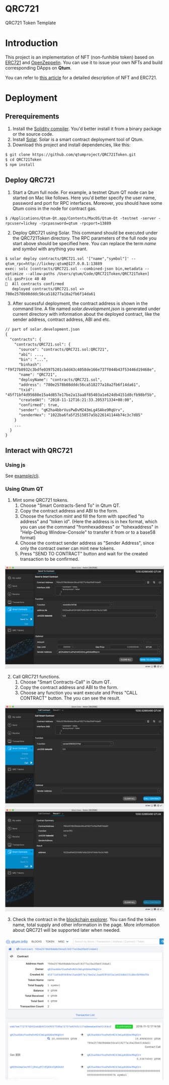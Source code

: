 # QRC721
QRC721 Token Template

# Introduction
This project is an implementation of NFT (non-funhible token) based on [ERC721](https://eips.ethereum.org/EIPS/eip-721) and [OpenZeppelin](https://github.com/OpenZeppelin/openzeppelin-solidity). You can use it to issue your own NFTs and build corresponding DApps on **Qtum**.

You can refer to [this article](https://medium.com/@qtumx/understanding-nft-non-fungible-token-3e5770e3288f
) for a detailed description of NFT and ERC721.

# Deployment
## Prerequirements
1. Install the [Solidity compiler](https://solidity.readthedocs.io/en/latest/installing-solidity.html#building-from-source). You'd better install it from a binary package or the source code.
2. Install [Solar](https://github.com/qtumproject/solar). Solar is a smart contract deployment tool of Qtum.
3. Download this project and install dependencies, like this:
```
$ git clone https://github.com/qtumproject/QRC721Token.git
$ cd QRC721Token
$ npm install
```

## Deploy QRC721
1. Start a Qtum full node. For example, a testnet Qtum QT node can be started on Mac like follows. Here you'd better specify the user name, password and port for RPC interfaces. Moreover, you should have some Qtum coins in the node for contract gas.
```
$ /Applications/Qtum-Qt.app/Contents/MacOS/Qtum-Qt -testnet -server -rpcuser=lickey -rpcpassword=qtum -rpcport=13889
```
2. Deploy QRC721 using Solar. This command should be executed under the QRC721Token directory. The RPC parameters of the full node you start above should be specified here. You can replace the term *name* and *symbol* with anything you want.
```
$ solar deploy contracts/QRC721.sol '["name","symbol"]' --qtum_rpc=http://lickey:qtum@127.0.0.1:13889
exec: solc [contracts/QRC721.sol --combined-json bin,metadata --optimize --allow-paths /Users/qtum/Code/QRC721Token/QRC721Token]
cli gasPrice 40 40
🚀  All contracts confirmed
   deployed contracts/QRC721.sol => 780e2578b08dddc56ca518277a18a2fb6f14da61
```
3. After sucessful deployment, the contract address is shown in the command line. A file named *solar.development.json* is generated under current directory with information about the deployed contract, like the sender address, contract address, ABI and etc.
```
// part of solar.development.json
{
  "contracts": {
    "contracts/QRC721.sol": {
      "source": "contracts/QRC721.sol:QRC721",
      "abi": ...,
      "bin": "...",
      "binhash": "f9f27b8932c3bdfe03975201cbdd43c4058de166e737f044b43f53446d19468e",
      "name": "QRC721",
      "deployName": "contracts/QRC721.sol",
      "address": "780e2578b08dddc56ca518277a18a2fb6f14da61",
      "txid": "45f71bf4d95680e15a4d857e17be2a13aa8f85403a1e624db4151d8cfb98bf5b",
      "createdAt": "2018-11-12T16:21:33.205371334+08:00",
      "confirmed": true,
      "sender": "qK2ha4bbrVusPwDvM243mLg4SAke9RqUrv",
      "senderHex": "1022ba6fa5f2515857a5b226141144b74c3c7d85"
    }
    ...
  }
}
```

## Interact with QRC721
### Using js
See [example/cli](https://github.com/qtumproject/QRC721Token/tree/master/example/cli).

### Using Qtum QT
1. Mint some QRC721 tokens. 
    1. Choose "Smart Contracts-Send To" in Qtum QT.
    2. Copy the contract address and ABI to the form.
    3. Choose the function *mint* and fill the form with specified "to address" and "token id". (Here the address is in hex format, which you can use the command "fromhexaddress" or "tohexaddress" in "Help-Debug Window-Console" to transfer it from or to a base58 format)
    4. Choose the contract sender address as "Sender Address", since only the contract owner can mint new tokens.
    5. Press "SEND TO CONTRACT" button and wait for the created transaction to be confirmed.

![image](doc/image/1.png)

2. Call QRC721 functions.
    1. Choose "Smart Contracts-Call" in Qtum QT.
    2. Copy the contract address and ABI to the form.
    3. Choose any function you want execute and Press "CALL CONTRACT" button. The you can see the result.

![image](doc/image/2.png)
![image](doc/image/3.png)

3. Check the contract in the [blockchain explorer](https://testnet.qtum.info/contract/780e2578b08dddc56ca518277a18a2fb6f14da61). You can find the token name, total supply and other information in the page. More information about QRC721 will be supported later when needed.

![image](doc/image/4.png)
